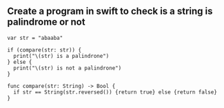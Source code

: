 ## Create a program in swift to check is a string is palindrome or not

```
var str = "abaaba"

if (compare(str: str)) {
  print("\(str) is a palindrone")
} else {
  print("\(str) is not a palindrone")
}

func compare(str: String) -> Bool {
  if str == String(str.reversed()) {return true} else {return false}
}
```
